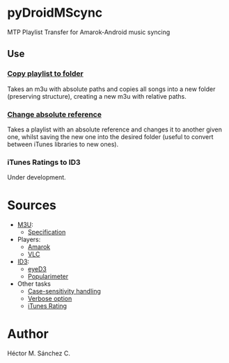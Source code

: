 # pyDroidMScync

MTP Playlist Transfer for Amarok-Android music syncing


## Use

### [Copy playlist to folder](./copyPlaylist.py)

Takes an m3u with absolute paths and copies all songs into a new folder (preserving structure), creating a new m3u with relative paths.

### [Change absolute reference](./copyPlaylist.py)

Takes a playlist with an absolute reference and changes it to another given one, whilst saving the new one into the desired folder (useful to convert between iTunes libraries to new ones).

### iTunes Ratings to ID3

Under development.

# Sources

* [M3U](https://en.wikipedia.org/wiki/M3U):
    * [Specification](https://schworak.com/blog/e39/m3u-play-list-specification/)
* Players:
    * [Amarok](https://userbase.kde.org/Amarok/Manual)
    * [VLC](https://www.videolan.org/doc/)
* [ID3](https://en.wikipedia.org/wiki/ID3):
    * [eyeD3](https://eyed3.readthedocs.io/en/latest/eyed3.id3.html#eyed3.id3.frames.PopularityFrame.rating)
    * [Popularimeter](http://id3.org/id3v2.3.0#sec4.18)
* Other tasks
    * [Case-sensitivity handling](https://stackoverflow.com/questions/25843269/can-you-force-os-path-isfile-to-use-case-insensitivity-when-checking-a-file-on)
    * [Verbose option](https://stackoverflow.com/questions/5980042/how-to-implement-the-verbose-or-v-option-into-a-script)
    * [iTunes Rating](https://community.mp3tag.de/t/saving-itunes-rating-and-counter/3803/5)

# Author

Héctor M. Sánchez C.
